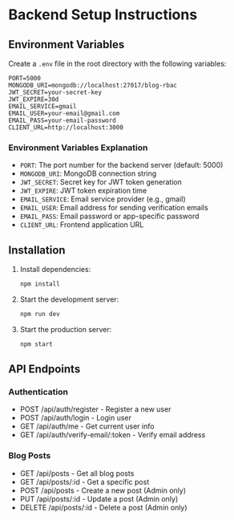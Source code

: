 # Backend Setup Instructions

## Environment Variables

Create a `.env` file in the root directory with the following variables:

```
PORT=5000
MONGODB_URI=mongodb://localhost:27017/blog-rbac
JWT_SECRET=your-secret-key
JWT_EXPIRE=30d
EMAIL_SERVICE=gmail
EMAIL_USER=your-email@gmail.com
EMAIL_PASS=your-email-password
CLIENT_URL=http://localhost:3000
```

### Environment Variables Explanation

- `PORT`: The port number for the backend server (default: 5000)
- `MONGODB_URI`: MongoDB connection string
- `JWT_SECRET`: Secret key for JWT token generation
- `JWT_EXPIRE`: JWT token expiration time
- `EMAIL_SERVICE`: Email service provider (e.g., gmail)
- `EMAIL_USER`: Email address for sending verification emails
- `EMAIL_PASS`: Email password or app-specific password
- `CLIENT_URL`: Frontend application URL

## Installation

1. Install dependencies:

   ```bash
   npm install
   ```

2. Start the development server:

   ```bash
   npm run dev
   ```

3. Start the production server:
   ```bash
   npm start
   ```

## API Endpoints

### Authentication

- POST /api/auth/register - Register a new user
- POST /api/auth/login - Login user
- GET /api/auth/me - Get current user info
- GET /api/auth/verify-email/:token - Verify email address

### Blog Posts

- GET /api/posts - Get all blog posts
- GET /api/posts/:id - Get a specific post
- POST /api/posts - Create a new post (Admin only)
- PUT /api/posts/:id - Update a post (Admin only)
- DELETE /api/posts/:id - Delete a post (Admin only)
